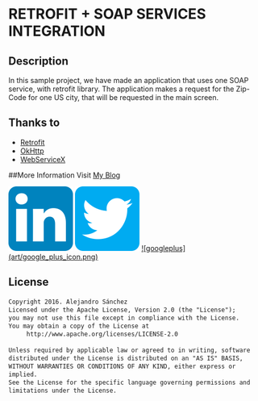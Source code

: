 # RETROFIT + SOAP SERVICES INTEGRATION
 
## Description
In this sample project, we have made an application that uses one SOAP service, with retrofit library.
The application makes a request for the Zip-Code for one US city, that will be requested in the 
main screen.

## Thanks to
- [Retrofit](http://square.github.io/retrofit/)
- [OkHttp](http://square.github.io/okhttp/)
- [WebServiceX](http://www.webservicex.com/New/Home/ServiceDetail/42)

##More Information 
Visit [My Blog](www.blog.asanchez-porfolio.es)

[![linkedin](art/linkedin_icon.png)](https://es.linkedin.com/in/alejandro-sanchez-yuste-b3b17427)      [![twitter](art/twitter_icon.png)](https://twitter.com/asanchezyu)   [![googleplus]
     (art/google_plus_icon.png)](https://plus.google.com/u/0/117864192629726404968)

## License
    Copyright 2016. Alejandro Sánchez
    Licensed under the Apache License, Version 2.0 (the "License");
    you may not use this file except in compliance with the License.
    You may obtain a copy of the License at
         http://www.apache.org/licenses/LICENSE-2.0
    
    Unless required by applicable law or agreed to in writing, software
    distributed under the License is distributed on an "AS IS" BASIS,
    WITHOUT WARRANTIES OR CONDITIONS OF ANY KIND, either express or implied.
    See the License for the specific language governing permissions and
    limitations under the License.
